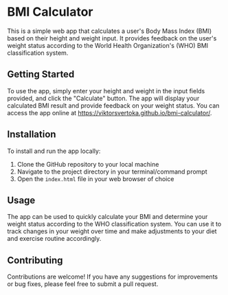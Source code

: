 # BMI Calculator

This is a simple web app that calculates a user's Body Mass Index (BMI) based on their height and weight input. It provides feedback on the user's weight status according to the World Health Organization's (WHO) BMI classification system.

## Getting Started

To use the app, simply enter your height and weight in the input fields provided, and click the "Calculate" button. The app will display your calculated BMI result and provide feedback on your weight status.
You can access the app online at https://viktorsvertoka.github.io/bmi-calculator/.



## Installation

To install and run the app locally:

1. Clone the GitHub repository to your local machine
2. Navigate to the project directory in your terminal/command prompt
3. Open the `index.html` file in your web browser of choice

## Usage

The app can be used to quickly calculate your BMI and determine your weight status according to the WHO classification system. You can use it to track changes in your weight over time and make adjustments to your diet and exercise routine accordingly.

## Contributing

Contributions are welcome! If you have any suggestions for improvements or bug fixes, please feel free to submit a pull request.
